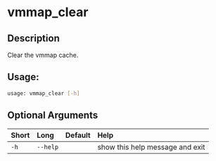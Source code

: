 



# vmmap_clear

## Description


Clear the vmmap cache.
## Usage:


```bash
usage: vmmap_clear [-h]

```
## Optional Arguments

|Short|Long|Default|Help|
| :--- | :--- | :--- | :--- |
|`-h`|`--help`||show this help message and exit|
